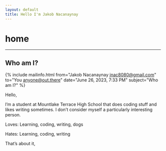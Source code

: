 ```yaml
---
layout: default
title: Hello I'm Jakob Nacanaynay
---
```


# home

---

## Who am I?

{% include mailinfo.html from="Jakob Nacanaynay <jnac8080@gmail.com>" to="You <anyone@out.there>" date="June 26, 2023, 7:33 PM" subject="Who am I?" %}

Hello,

I’m a student at Mountlake Terrace High School that does coding stuff and likes writing sometimes. I don’t consider myself a particularly interesting person.

Loves: Learning, coding, writing, dogs

Hates: Learning, coding, writing

That’s about it,
